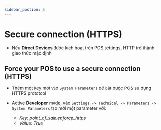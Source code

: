 ```yaml
---
sidebar_postion: 5
---
```


# Secure connection (HTTPS)

- Nếu **Direct Devices** được kích hoạt trên POS settings, HTTP trở thành giao thức mặc định

## Force your POS to use a secure connection (HTTPS)

- Thêm một key mới vào `System Parameters` để bắt buộc POS sử dụng HTTPS prototcol

- Active **Developer** mode, vào `Settings -> Technical -> Parameters -> System Parameters` tạo mới một parameter với:
  - _Key_: _point_of_sale.enforce_https_
  - _Value_: _True_
